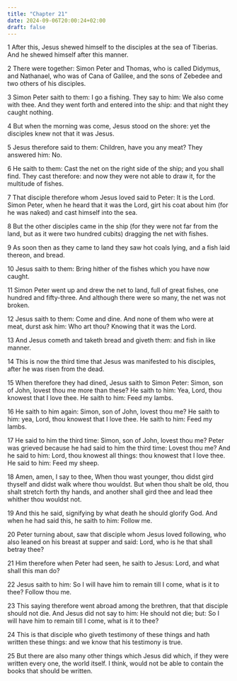 ```yaml
---
title: "Chapter 21"
date: 2024-09-06T20:00:24+02:00
draft: false
---
```



1 After this, Jesus shewed himself to the disciples at the sea of Tiberias. And he shewed himself after this manner.

2 There were together: Simon Peter and Thomas, who is called Didymus, and Nathanael, who was of Cana of Galilee, and the sons of Zebedee and two others of his disciples.

3 Simon Peter saith to them: I go a fishing. They say to him: We also come with thee. And they went forth and entered into the ship: and that night they caught nothing.

4 But when the morning was come, Jesus stood on the shore: yet the disciples knew not that it was Jesus.

5 Jesus therefore said to them: Children, have you any meat? They answered him: No.

6 He saith to them: Cast the net on the right side of the ship; and you shall find. They cast therefore: and now they were not able to draw it, for the multitude of fishes.

7 That disciple therefore whom Jesus loved said to Peter: It is the Lord. Simon Peter, when he heard that it was the Lord, girt his coat about him (for he was naked) and cast himself into the sea.

8 But the other disciples came in the ship (for they were not far from the land, but as it were two hundred cubits) dragging the net with fishes.

9 As soon then as they came to land they saw hot coals lying, and a fish laid thereon, and bread.

10 Jesus saith to them: Bring hither of the fishes which you have now caught.

11 Simon Peter went up and drew the net to land, full of great fishes, one hundred and fifty-three. And although there were so many, the net was not broken.

12 Jesus saith to them: Come and dine. And none of them who were at meat, durst ask him: Who art thou? Knowing that it was the Lord.

13 And Jesus cometh and taketh bread and giveth them: and fish in like manner.

14 This is now the third time that Jesus was manifested to his disciples, after he was risen from the dead.

15 When therefore they had dined, Jesus saith to Simon Peter: Simon, son of John, lovest thou me more than these? He saith to him: Yea, Lord, thou knowest that I love thee. He saith to him: Feed my lambs.

16 He saith to him again: Simon, son of John, lovest thou me? He saith to him: yea, Lord, thou knowest that I love thee. He saith to him: Feed my lambs.

17 He said to him the third time: Simon, son of John, lovest thou me? Peter was grieved because he had said to him the third time: Lovest thou me? And he said to him: Lord, thou knowest all things: thou knowest that I love thee. He said to him: Feed my sheep.

18 Amen, amen, I say to thee, When thou wast younger, thou didst gird thyself and didst walk where thou wouldst. But when thou shalt be old, thou shalt stretch forth thy hands, and another shall gird thee and lead thee whither thou wouldst not.

19 And this he said, signifying by what death he should glorify God. And when he had said this, he saith to him: Follow me.

20 Peter turning about, saw that disciple whom Jesus loved following, who also leaned on his breast at supper and said: Lord, who is he that shall betray thee?

21 Him therefore when Peter had seen, he saith to Jesus: Lord, and what shall this man do?

22 Jesus saith to him: So I will have him to remain till I come, what is it to thee? Follow thou me.

23 This saying therefore went abroad among the brethren, that that disciple should not die. And Jesus did not say to him: He should not die; but: So I will have him to remain till I come, what is it to thee?

24 This is that disciple who giveth testimony of these things and hath written these things: and we know that his testimony is true.

25 But there are also many other things which Jesus did which, if they were written every one, the world itself. I think, would not be able to contain the books that should be written.


